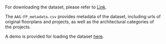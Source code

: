 For downloading the dataset, please refer to <a href="https://forms.gle/FF3x2HqKP281XNLh8">Link</a>.

The `AAG-FP_metadata.csv` provides metadata of the dataset, including urls of original floorplans and projects, as well as the architectural categories of the projects.

A demo is provided for loading the dataset <a href="https://github.com/JanineCHEN/AAG-FP/blob/main/dataset/dataset.ipynb">here</a>.
